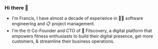 ### Hi there 👋 

- I'm Francis, I have almost a decade of experience in 👨‍💻 software engineering and 📋 project management. 
- I'm the 🤓 Co-Founder and CTO of 🔗 Fitscovery, a digital platform that empowers fitness enthusiasts to build their digital presence, get more customers, & streamline their business operations.

<!--
**francisaguilar21/francisaguilar21** is a ✨ _special_ ✨ repository because its `README.md` (this file) appears on your GitHub profile.

Here are some ideas to get you started:

- 🔭 I’m currently working on ...
- 🌱 I’m currently learning ...
- 👯 I’m looking to collaborate on ...
- 🤔 I’m looking for help with ...
- 💬 Ask me about ...
- 📫 How to reach me: ...
- 😄 Pronouns: ...
- ⚡ Fun fact: ...
-->
